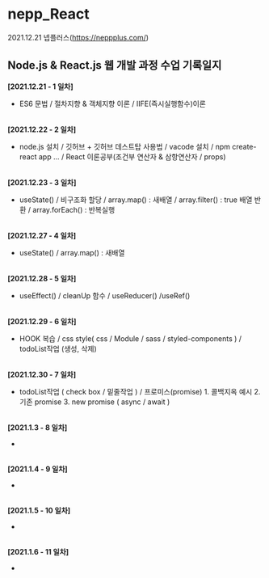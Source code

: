 # nepp_React
 
 2021.12.21 넵플러스(https://neppplus.com/) 
<h2> Node.js & React.js 웹 개발 과정 수업 기록일지</h2>


 <b>[2021.12.21 - 1 일차]</b>
 - ES6 문법 / 절차지향 & 객체지향 이론 / IIFE(즉시실행함수)이론 <br /><br />
 
 <b> [2021.12.22 - 2 일차] </b>
 - node.js 설치 / 깃허브 + 깃허브 데스트탑 사용법 / vacode 설치 / npm create-react app ... / React 이론공부(조건부 연산자 & 삼항연산자 / props)<br /><br />
 
  <b>[2021.12.23 - 3 일차] </b> 
 - useState() / 비구조화 할당 / array.map() : 새배열 / array.filter() : true 배열 반환 / array.forEach() : 반복실행<br /><br />

  <b>[2021.12.27 - 4 일차] </b> 
 - useState() / array.map() : 새배열 <br /><br />

  <b>[2021.12.28 - 5 일차] </b> 
 - useEffect() / cleanUp 함수 / useReducer() /useRef() <br /><br />

  <b>[2021.12.29 - 6 일차] </b> 
 - HOOK 복습 / css style( css / Module / sass / styled-components ) / todoList작업 (생성, 삭제) <br /><br />

  <b>[2021.12.30 - 7 일차] </b> 
 -  todoList작업 ( check box / 밑줄작업 ) / 프로미스(promise) 1. 콜백지옥 예시 2. 기존 promise 3. new promise ( async / await )  <br /><br />

  <b>[2021.1.3 - 8 일차]  </b>
 - <br /><br />

  <b>[2021.1.4 - 9 일차]  </b>
 - <br /><br />

  <b>[2021.1.5 - 10 일차]  </b>
 - <br /><br />

  <b>[2021.1.6 - 11 일차]  </b>
 - <br /><br />
